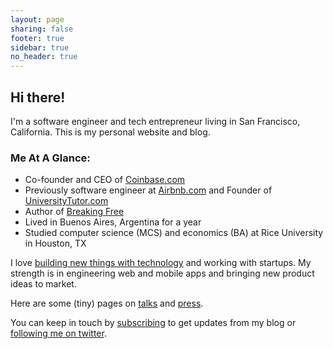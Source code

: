```yaml
---
layout: page
sharing: false
footer: true
sidebar: true
no_header: true
---
```


## Hi there!

I'm a software engineer and tech entrepreneur living in San Francisco, California.  This is my personal website and blog.
<br/>
### Me At A Glance:
* Co-founder and CEO of <a href="https://coinbase.com" target="_blank">Coinbase.com</a>
* Previously software engineer at <a href="http://www.airbnb.com" target="_blank">Airbnb.com</a> and Founder of <a href="http://www.universitytutor.com" target="_blank">UniversityTutor.com</a>
* Author of [Breaking Free](/breaking-free)
* Lived in Buenos Aires, Argentina for a year
* Studied computer science (MCS) and economics (BA) at Rice University in Houston, TX

I love <a href="/projects">building new things with technology</a> and working with startups.  My strength is in engineering web and mobile apps and bringing new product ideas to market.

Here are some (tiny) pages on [talks](/talks) and [press](/press).

You can keep in touch by <a href="#" onclick="window.open('http://feedburner.google.com/fb/a/mailverify?uri=brianarmstrong/h4fm','FeedBurner','menubar=no,width=600,height=600,toolbar=no'); return false;">subscribing</a> to get updates from my blog or <a href="https://twitter.com/brian_armstrong">following me on twitter</a>.

